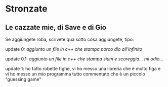# Stronzate
## Le cazzate mie, di Save e di Gio

Se aggiungete roba, scrivete qua sotto cosa aggiungete, tipo:

update 0: *aggiunto un file in c++ che stampa porco dio all'infinito*

update 0.1: *aggiunto un file in c++ che stampa sium e scoreggia... mi odio...*

update 1: ho fatto robette fighe, vi ho messo una libreria che è molto figa e vi ho messo un mio programma
tutto commentato che è un piccolo "guessing game"
